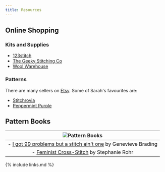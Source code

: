 ```yaml
---
title: Resources
---
```


## Online Shopping

### Kits and Supplies

- [123stitch](https://www.123stitch.com/)
- [The Geeky Stitching Co](https://thegeekystitchingco.com/)
- [Wool Warehouse](https://www.woolwarehouse.co.uk/)

### Patterns

There are many sellers on [Etsy](https://www.etsy.com/uk/).
Some of Sarah's favourites are:

- [Stitchrovia](https://www.etsy.com/uk/shop/Stitchrovia)
- [Peppermint Purple](https://www.etsy.com/uk/shop/PeppermintPurple)

## Pattern Books

| ![Pattern Books](../fig/resources/CrossStitchBooks.jpg) |
| :---: |
| - [I got 99 problems but a stitch ain't one](https://www.amazon.co.uk/Got-Problems-but-Stitch-Aint/dp/1784722359) by Genevieve Brading |
| - [Feminist Cross-Stitch](https://www.amazon.co.uk/Feminist-Cross-Stitch-Bold-Fierce-Patterns-ebook/dp/B07FMKRNYJ/ref=sr_1_1?crid=2LK06V9W851SB&keywords=feminist+cross+stitch&qid=1585328415&s=books&sprefix=feminist+cr%2Cstripbooks%2C157&sr=1-1) by Stephanie Rohr |

{% include links.md %}
